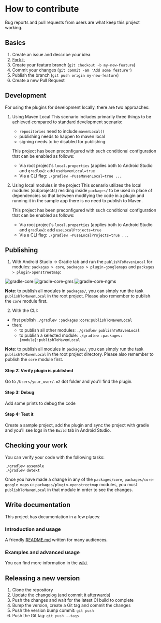 # How to contribute

Bug reports and pull requests from users are what keep this project working.

## Basics

1. Create an issue and describe your idea
2. [Fork it](https://github.com/openmobilehub/omh-maps/fork)
3. Create your feature branch (`git checkout -b my-new-feature`)
4. Commit your changes (`git commit -am 'Add some feature'`)
5. Publish the branch (`git push origin my-new-feature`)
6. Create a new Pull Request

## Development

For using the plugins for development locally, there are two approaches:

1. Using Maven Local
   This scenario includes primarily three things to be achieved compared to standard development scenario:

   - `repositories` need to include `mavenLocal()`
   - publishing needs to happen to maven local
   - signing needs to be disabled for publishing

   This project has been preconfigured with such conditional configuration that can be enabled as follows:

   - Via root project's `local.properties` (applies both to Android Studio and `gradlew`): add `useMavenLocal=true`
   - Via a CLI flag: `./gradlew -PuseMavenLocal=true ...`

2. Using local modules in the project
   This scenario utilizes the local modules (subprojects) residing inside `packages/` to be used in place of dependencies so that between modifying the code in a plugin and running it in the sample app there is no need to publish to Maven.

   This project has been preconfigured with such conditional configuration that can be enabled as follows:

   - Via root project's `local.properties` (applies both to Android Studio and `gradlew`): add `useLocalProjects=true`
   - Via a CLI flag: `./gradlew -PuseLocalProjects=true ...`

## Publishing

1. With Android Studio -> Gradle tab and run the `publishToMavenLocal` for modules: `packages > core`, `packages > plugin-googlemaps` and `packages > plugin-openstreetmap`:

![gradle-core](https://github.com/openmobilehub/omh-maps/assets/124717244/7a8aeb52-fcf2-4c8c-a0e8-e249e69b3fea)
![gradle-core-gms](https://github.com/openmobilehub/omh-maps/assets/124717244/e5a370d9-1429-4234-a884-b39a23c6dadb)
![gradle-core-ngms](https://github.com/openmobilehub/omh-maps/assets/124717244/2cc52110-8faa-47e3-9298-a6cec846a348)

**Note**: to publish all modules in `packages/`, you can simply run the task `publishToMavenLocal` in the root project. Please also remember to publish the `core` module first.

2. With the CLI:

- first publish `./gradlew :packages:core:publishToMavenLocal`
- then:
  - to publish all other modules: `./gradlew publishToMavenLocal`
  - to publish a selected module: `./gradlew :packages:{module}:publishToMavenLocal`

**Note**: to publish all modules in `packages/`, you can simply run the task `publishToMavenLocal` in the root project directory. Please also remember to publish the `core` module first.

#### Step 2: Verify plugin is published

Go to `/Users/your_user/.m2` dot folder and you'll find the plugin.

#### Step 3: Debug

Add some prints to debug the code

#### Step 4: Test it

Create a sample project, add the plugin and sync the project with gradle and you'll see logs in the `Build` tab in Android Studio.

## Checking your work

You can verify your code with the following tasks:

```
./gradlew assemble
./gradlew detekt
```

Once you have made a change in any of the `packages/core`, `packages/core-google maps` or `packages/plugin-openstreetmap` modules, you must `publishToMavenLocal` in that module in order to see the changes.

## Write documentation

This project has documentation in a few places:

### Introduction and usage

A friendly [README.md](https://github.com/openmobilehub/omh-maps/blob/refactor/documentation/README.md) written for many audiences.

### Examples and advanced usage

You can find more information in the [wiki](https://github.com/openmobilehub/omh-maps/wiki).

## Releasing a new version

1. Clone the repository
2. Update the changelog (and commit it afterwards)
3. Push the changes and wait for the latest CI build to complete
4. Bump the version, create a Git tag and commit the changes
5. Push the version bump commit: `git push`
6. Push the Git tag: `git push --tags`
